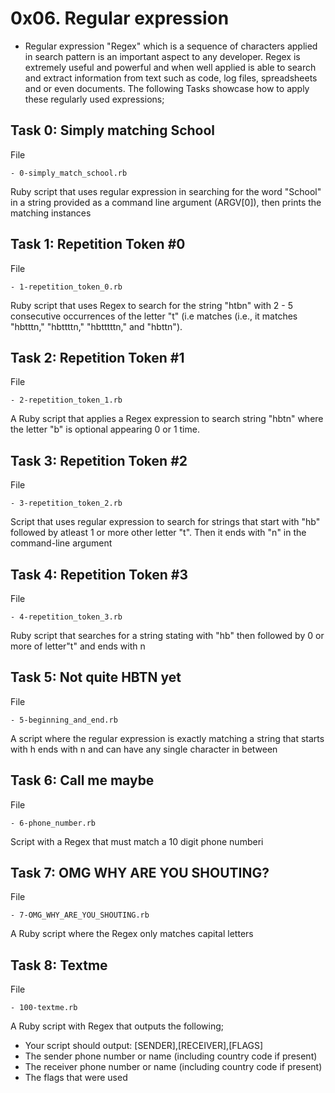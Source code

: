 # 0x06. Regular expression

- Regular expression "Regex" which is a sequence of characters applied in search pattern is an important aspect to any developer. Regex is extremely useful and powerful and when well applied is able to search and extract information from text such as code, log files, spreadsheets and or even documents. The following Tasks showcase how to apply these regularly used expressions;

## Task 0: Simply matching School

File

	- 0-simply_match_school.rb

Ruby script that uses regular expression in searching for the word "School" in a string provided as a command line argument (ARGV[0]), then prints the matching instances



## Task 1: Repetition Token #0

File

	- 1-repetition_token_0.rb

Ruby script that uses Regex to search for the string "htbn" with 2 - 5 consecutive occurrences of the letter "t" (i.e matches (i.e., it matches "hbtttn," "hbttttn," "hbtttttn," and "hbttn").



## Task 2: Repetition Token #1

File

	- 2-repetition_token_1.rb
A Ruby script that applies a Regex expression to search string "hbtn" where the letter "b" is optional appearing 0 or 1 time.



## Task 3: Repetition Token #2

File

	- 3-repetition_token_2.rb
Script that uses regular expression to search for strings that start with "hb" followed by atleast 1 or more other letter "t". Then it ends with "n" in the command-line argument



## Task 4: Repetition Token #3

File

	- 4-repetition_token_3.rb
Ruby script that searches for a string stating with "hb" then followed by 0 or more of letter"t" and ends with n



## Task 5: Not quite HBTN yet

File

	- 5-beginning_and_end.rb
A script where the regular expression is exactly matching a string that starts with h ends with n and can have any single character in between



## Task 6: Call me maybe

File

	- 6-phone_number.rb
Script with a Regex that must match a 10 digit phone numberi



## Task 7: OMG WHY ARE YOU SHOUTING?

File

	- 7-OMG_WHY_ARE_YOU_SHOUTING.rb
A Ruby script where the Regex only matches capital letters



## Task 8: Textme

File

	- 100-textme.rb

A Ruby script with Regex that outputs the following;

* Your script should output: [SENDER],[RECEIVER],[FLAGS]
* The sender phone number or name (including country code if present)
* The receiver phone number or name (including country code if present)
* The flags that were used
